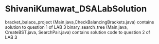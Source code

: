 # ShivaniKumawat_DSALabSolution
bracket_balace_project (Main.java,CheckBalancingBrackets.java) contains solution to question 1 of LAB 3
binary_search_tree (Main.java, CreateBST.java, SearchPair.java) contains solution code to question 2 of LAB 3
